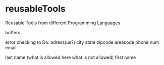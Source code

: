 # reusableTools
Reusable Tools from different Programming Languages

buffers

error checking to Do:
adress(us?)
city 
state
zipcode
areacode
phone num
email

last name (what is allowed here what is not allowed)
first name

